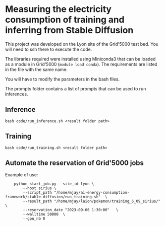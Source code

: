 # Measuring the electricity consumption of training and inferring from Stable Diffusion
This project was developed on the Lyon site of the Grid'5000 test bed. You will need to ssh there to execute the code.

The libraries required were installed using Miniconda3 that can be loaded as a module in Grid'5000 (`module load conda`).
The requirements are listed in the file with the same name. 

You will have to modify the parameters in the bash files.

The prompts folder contains a list of prompts that can be used to run inferences.

## Inference
```
bash code/run_inference.sh <result folder path>
```
## Training
```
bash code/run_training.sh <result folder path>
```
## Automate the reservation of Grid'5000 jobs
Example of use: 
```
    python start_job.py --site_id lyon \
        --host sirius \
        --script_path "/home/mjay/ai-energy-consumption-framework/stable-diffusion/run_training.sh"  \
        --result_path "/home/mjay/laion/pokemon/training_6_09_sirius/" \
        --reservation_date "2023-09-06 1:30:00"   \
        --walltime 50000  \
        --gpu_nb 8 
````
